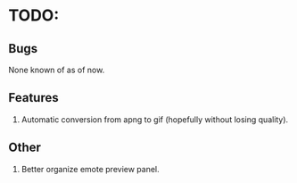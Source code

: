 ﻿# TODO:

## Bugs
None known of as of now.

## Features
1. Automatic conversion from apng to gif (hopefully without losing quality).

## Other
1. Better organize emote preview panel.